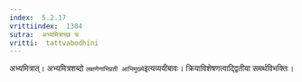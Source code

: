 ```yaml
---
index:  5.2.17
vrittiindex:  1384
sutra:  अभ्यमित्राच्छ च
vritti:  tattvabodhini 
---
```


अभ्यमित्रात्। अभ्यमित्रशब्दो `लक्षणेनाभिप्रती आभिमुख्ये`इत्यव्ययीबावः। क्रियाविशेषणत्वाद्द्वितीया समर्थविभक्तिः।

